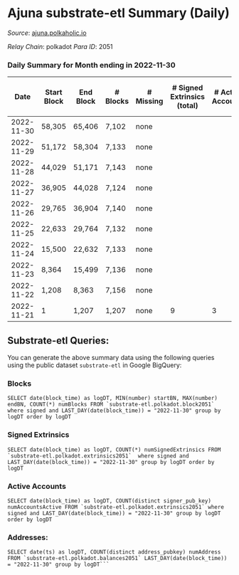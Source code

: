 # Ajuna substrate-etl Summary (Daily)

_Source_: [ajuna.polkaholic.io](https://ajuna.polkaholic.io)

*Relay Chain*: polkadot
*Para ID*: 2051



### Daily Summary for Month ending in 2022-11-30


| Date | Start Block | End Block | # Blocks | # Missing | # Signed Extrinsics (total) | # Active Accounts | # Addresses with Balances | # Events | # Transfers | # XCM Transfers In | # XCM Transfers Out |
| ---- | ----------- | --------- | -------- | --------- | --------------------------- | ----------------- | ------------------------- | -------- | ----------- | ------------------ | ------------------- |
| 2022-11-30 | 58,305 | 65,406 | 7,102 | none |  |  |  | 14,208 |   |   |   |
| 2022-11-29 | 51,172 | 58,304 | 7,133 | none |  |  |  | 14,270 |   |   |   |
| 2022-11-28 | 44,029 | 51,171 | 7,143 | none |  |  |  | 14,293 |   |   |   |
| 2022-11-27 | 36,905 | 44,028 | 7,124 | none |  |  |  | 14,252 |   |   |   |
| 2022-11-26 | 29,765 | 36,904 | 7,140 | none |  |  |  | 14,284 |   |   |   |
| 2022-11-25 | 22,633 | 29,764 | 7,132 | none |  |  |  | 14,268 |   |   |   |
| 2022-11-24 | 15,500 | 22,632 | 7,133 | none |  |  |  | 14,270 |   |   |   |
| 2022-11-23 | 8,364 | 15,499 | 7,136 | none |  |  |  | 14,276 |   |   |   |
| 2022-11-22 | 1,208 | 8,363 | 7,156 | none |  |  |  | 14,316 |   |   |   |
| 2022-11-21 | 1 | 1,207 | 1,207 | none | 9 | 3 |  | 2,457 | 2  |   |   |

## Substrate-etl Queries:
You can generate the above summary data using the following queries using the public dataset `substrate-etl` in Google BigQuery:


### Blocks
```
SELECT date(block_time) as logDT, MIN(number) startBN, MAX(number) endBN, COUNT(*) numBlocks FROM `substrate-etl.polkadot.block2051`  where signed and LAST_DAY(date(block_time)) = "2022-11-30" group by logDT order by logDT
```


### Signed Extrinsics
```
SELECT date(block_time) as logDT, COUNT(*) numSignedExtrinsics FROM `substrate-etl.polkadot.extrinsics2051`  where signed and LAST_DAY(date(block_time)) = "2022-11-30" group by logDT order by logDT
```


### Active Accounts
```
SELECT date(block_time) as logDT, COUNT(distinct signer_pub_key) numAccountsActive FROM `substrate-etl.polkadot.extrinsics2051` where signed and LAST_DAY(date(block_time)) = "2022-11-30" group by logDT order by logDT
```


### Addresses:
```
SELECT date(ts) as logDT, COUNT(distinct address_pubkey) numAddress FROM `substrate-etl.polkadot.balances2051` LAST_DAY(date(block_time)) = "2022-11-30" group by logDT```

